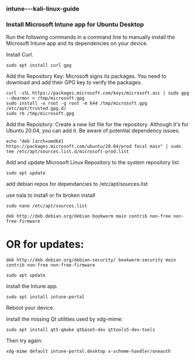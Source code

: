 ### intune---kali-linux-guide


### Install Microsoft Intune app for Ubuntu Desktop

Run the following commands in a command line to manually install the Microsoft Intune app and its dependencies on your device.

Install Curl.
 

    sudo apt install curl gpg

Add the Repository Key: 
Microsoft signs its packages. You need to download and add their GPG key to verify the packages.

    curl -sSL https://packages.microsoft.com/keys/microsoft.asc | sudo gpg --dearmor > /tmp/microsoft.gpg
    sudo install -o root -g root -m 644 /tmp/microsoft.gpg /etc/apt/trusted.gpg.d/
    sudo rm /tmp/microsoft.gpg

Add the Repository: 
Create a new list file for the repository. Although it's for Ubuntu 20.04, you can add it. Be aware of potential dependency issues.

    echo "deb [arch=amd64] https://packages.microsoft.com/ubuntu/20.04/prod focal main" | sudo tee /etc/apt/sources.list.d/microsoft-prod.list

Add and update Microsoft Linux Repository to the system repository list.

    sudo apt update

add debian repos for dependancies to /etc/apt/sources.list

use nala to install or fix broken install

    sudo nano /etc/apt/sources.list

    deb http://deb.debian.org/debian bookworm main contrib non-free non-free-firmware
# OR for updates:
    deb http://deb.debian.org/debian-security/ bookworm-security main contrib non-free non-free-firmware

    sudo apt update

Install the Intune app.

    sudo apt install intune-portal

Reboot your device.

Install the missing Qt utilities used by xdg-mime:

    sudo apt install qt5-qmake qtbase5-dev qttools5-dev-tools

Then try again:

    xdg-mime default intune-portal.desktop x-scheme-handler/oneauth
